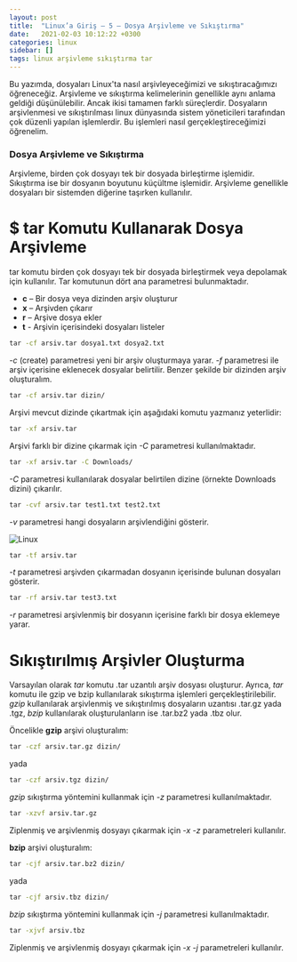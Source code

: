 ```yaml
---
layout: post
title:  "Linux’a Giriş — 5 — Dosya Arşivleme ve Sıkıştırma"
date:   2021-02-03 10:12:22 +0300
categories: linux 
sidebar: []
tags: linux arşivleme sıkıştırma tar
---
```



 Bu yazımda, dosyaları Linux'ta nasıl arşivleyeceğimizi ve sıkıştıracağımızı öğreneceğiz. Arşivleme ve sıkıştırma kelimelerinin genellikle aynı anlama geldiği düşünülebilir. Ancak ikisi tamamen farklı süreçlerdir. Dosyaların arşivlenmesi ve sıkıştırılması linux dünyasında sistem yöneticileri tarafından çok düzenli yapılan işlemlerdir. Bu işlemleri nasıl gerçekleştireceğimizi öğrenelim.
### Dosya Arşivleme ve Sıkıştırma

Arşivleme, birden çok dosyayı tek bir dosyada birleştirme işlemidir. Sıkıştırma ise bir dosyanın boyutunu küçültme işlemidir. Arşivleme genellikle dosyaları bir sistemden diğerine taşırken kullanılır. 

# $ tar Komutu Kullanarak Dosya Arşivleme

tar komutu birden çok dosyayı tek bir dosyada birleştirmek veya depolamak için kullanılır. Tar komutunun dört ana parametresi bulunmaktadır.

- **c** – Bir dosya veya dizinden arşiv oluşturur
- **x** – Arşivden çıkarır
- **r** – Arşive dosya ekler
- **t** - Arşivin içerisindeki dosyaları listeler


```bat
tar -cf arsiv.tar dosya1.txt dosya2.txt
```

*-c* (create) parametresi yeni bir arşiv oluşturmaya yarar. *-f* parametresi ile arşiv içerisine eklenecek dosyalar belirtilir. Benzer şekilde bir dizinden arşiv oluşturalım.

```bat
tar -cf arsiv.tar dizin/
```

Arşivi mevcut dizinde çıkartmak için aşağıdaki komutu yazmanız yeterlidir:

```bat
tar -xf arsiv.tar
```

Arşivi farklı bir dizine çıkarmak için *-C* parametresi kullanılmaktadır.

```bat
tar -xf arsiv.tar -C Downloads/
```

*-C* parametresi kullanılarak dosyalar belirtilen dizine (örnekte Downloads dizini) çıkarılır.

```bat
tar -cvf arsiv.tar test1.txt test2.txt
```

*-v* parametresi hangi dosyaların arşivlendiğini gösterir.

![Linux](https://i.ibb.co/5jzkPdn/tarvparametre.png)

```bat
tar -tf arsiv.tar
```

*-t* parametresi arşivden çıkarmadan dosyanın içerisinde bulunan dosyaları gösterir.

```bat
tar -rf arsiv.tar test3.txt
```

*-r* parametresi arşivlenmiş bir dosyanın içerisine farklı bir dosya eklemeye yarar.

# Sıkıştırılmış Arşivler Oluşturma

Varsayılan olarak *tar* komutu .tar uzantılı arşiv dosyası oluşturur. Ayrıca, *tar* komutu ile gzip ve bzip kullanılarak sıkıştırma işlemleri gerçekleştirilebilir. *gzip* kullanılarak arşivlenmiş ve sıkıştırılmış dosyaların uzantısı .tar.gz yada .tgz, *bzip* kullanılarak oluşturulanların ise .tar.bz2 yada .tbz olur.

Öncelikle **gzip** arşivi oluşturalım: 

```bat
tar -czf arsiv.tar.gz dizin/
```

yada

```bat
tar -czf arsiv.tgz dizin/
```

*gzip* sıkıştırma yöntemini kullanmak için *-z* parametresi kullanılmaktadır.

```bat
tar -xzvf arsiv.tar.gz
```

Ziplenmiş ve arşivlenmiş dosyayı çıkarmak için *-x* *-z* parametreleri kullanılır.

**bzip** arşivi oluşturalım:

```bat
tar -cjf arsiv.tar.bz2 dizin/
```

yada

```bat
tar -cjf arsiv.tbz dizin/
```

*bzip* sıkıştırma yöntemini kullanmak için *-j* parametresi kullanılmaktadır.

```bat
tar -xjvf arsiv.tbz
```

Ziplenmiş ve arşivlenmiş dosyayı çıkarmak için *-x* *-j* parametreleri kullanılır.
